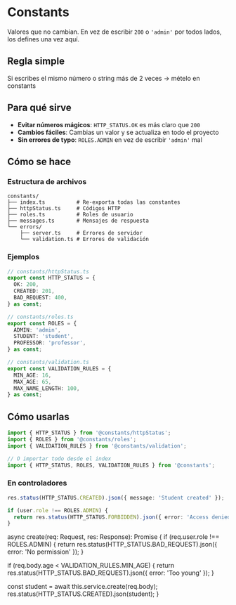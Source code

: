 # Constants

Valores que no cambian. En vez de escribir `200` o `'admin'` por todos lados, los defines una vez aquí.

## Regla simple

Si escribes el mismo número o string más de 2 veces → mételo en constants

## Para qué sirve

- **Evitar números mágicos**: `HTTP_STATUS.OK` es más claro que `200`
- **Cambios fáciles**: Cambias un valor y se actualiza en todo el proyecto
- **Sin errores de typo**: `ROLES.ADMIN` en vez de escribir `'admin'` mal

## Cómo se hace

### Estructura de archivos

```
constants/
├── index.ts          # Re-exporta todas las constantes
├── httpStatus.ts     # Códigos HTTP
├── roles.ts          # Roles de usuario
├── messages.ts       # Mensajes de respuesta
└── errors/
    ├── server.ts     # Errores de servidor
    └── validation.ts # Errores de validación
```

### Ejemplos

```typescript
// constants/httpStatus.ts
export const HTTP_STATUS = {
  OK: 200,
  CREATED: 201,
  BAD_REQUEST: 400,
} as const;
```

```typescript
// constants/roles.ts
export const ROLES = {
  ADMIN: 'admin',
  STUDENT: 'student',
  PROFESSOR: 'professor',
} as const;
```

```typescript
// constants/validation.ts
export const VALIDATION_RULES = {
  MIN_AGE: 16,
  MAX_AGE: 65,
  MAX_NAME_LENGTH: 100,
} as const;
```

## Cómo usarlas

```typescript
import { HTTP_STATUS } from '@constants/httpStatus';
import { ROLES } from '@constants/roles';
import { VALIDATION_RULES } from '@constants/validation';

// O importar todo desde el index
import { HTTP_STATUS, ROLES, VALIDATION_RULES } from '@constants';
```

### En controladores

```typescript
res.status(HTTP_STATUS.CREATED).json({ message: 'Student created' });

if (user.role !== ROLES.ADMIN) {
  return res.status(HTTP_STATUS.FORBIDDEN).json({ error: 'Access denied' });
}
```

async create(req: Request, res: Response): Promise<void> {
if (req.user.role !== ROLES.ADMIN) {
return res.status(HTTP_STATUS.BAD_REQUEST).json({ error: 'No permission' });
}

if (req.body.age < VALIDATION_RULES.MIN_AGE) {
return res.status(HTTP_STATUS.BAD_REQUEST).json({ error: 'Too young' });
}

const student = await this.service.create(req.body);
res.status(HTTP_STATUS.CREATED).json(student);
}

```

```
